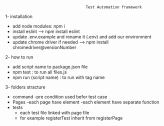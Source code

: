 				                       	Test Automation framework
1- installation 
   * add node modules: npm i
   * install eslint --> npm install eslint 
   * update .env.example and rename it (.env) and add our environment 
   * update chrome driver if needed --> npm install chromedriver@versionNumber
   
2- how to run 
   * add script name to package.json file 
   * npm test : to run all files.js 
   * npm run (script name) : to run with tag name 
   
3- folders stracture
   * command
     -pre condition used befor test case
   * Pages 
     -each page have element 
     -each element have separate function
   * tests
     - each test file linked with page file 
     - for example registerTest inherit from registerPage
